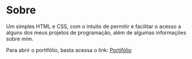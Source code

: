# Sobre
Um simples HTML e CSS, com o intuito de permitir e facilitar o acesso a alguns dos meus projetos de programação, além de algumas informações sobre mim.

Para abrir o portifólio, basta acessa o link: [Portifólio](https://bruno-gabriel-muniz.github.io/Portifolio/)

